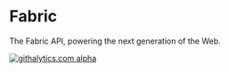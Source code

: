 Fabric
======

The Fabric API, powering the next generation of the Web.

[![githalytics.com alpha](https://cruel-carlota.pagodabox.com/017600c71999597bffa109de0a090010 "githalytics.com")](http://githalytics.com/inthefabric/Fabric)
